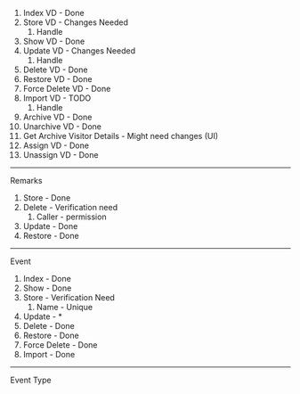 1. Index VD - Done
2. Store VD - Changes Needed 
	1. Handle
3. Show VD - Done
4. Update VD - Changes Needed
	1. Handle
5. Delete VD - Done
6. Restore VD - Done
7. Force Delete VD - Done
8. Import VD - TODO
	1. Handle
9. Archive VD - Done
10. Unarchive VD - Done
11. Get Archive Visitor Details - Might need changes (UI)
12. Assign VD - Done
13. Unassign VD - Done

-----
Remarks
1. Store - Done
2. Delete - Verification need
	1. Caller - permission
3. Update - Done
4. Restore - Done
----
Event 
1. Index - Done
2. Show - Done
3. Store - Verification Need
	1. Name - Unique
4. Update - *
5. Delete - Done
6. Restore - Done
7. Force Delete - Done
8. Import - Done

----
Event Type
